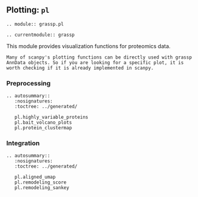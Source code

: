 ## Plotting: `pl`

```{eval-rst}
.. module:: grassp.pl
```

```{eval-rst}
.. currentmodule:: grassp
```

This module provides visualization functions for proteomics data.

```{note}
Many of scanpy's plotting functions can be directly used with grassp AnnData objects. So if you are looking for a specific plot, it is worth checking if it is already implemented in scanpy.
```

### Preprocessing

```{eval-rst}
.. autosummary::
   :nosignatures:
   :toctree: ../generated/

   pl.highly_variable_proteins
   pl.bait_volcano_plots
   pl.protein_clustermap
```

### Integration
```{eval-rst}
.. autosummary::
   :nosignatures:
   :toctree: ../generated/

   pl.aligned_umap
   pl.remodeling_score
   pl.remodeling_sankey
``` 
